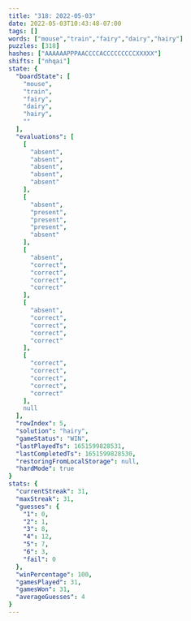 ```yaml
---
title: "318: 2022-05-03"
date: 2022-05-03T10:43:48-07:00
tags: []
words: ["mouse","train","fairy","dairy","hairy"]
puzzles: [318]
hashes: ["AAAAAAPPPAACCCCACCCCCCCCCXXXXX"]
shifts: ["nhqai"]
state: {
  "boardState": [
    "mouse",
    "train",
    "fairy",
    "dairy",
    "hairy",
    ""
  ],
  "evaluations": [
    [
      "absent",
      "absent",
      "absent",
      "absent",
      "absent"
    ],
    [
      "absent",
      "present",
      "present",
      "present",
      "absent"
    ],
    [
      "absent",
      "correct",
      "correct",
      "correct",
      "correct"
    ],
    [
      "absent",
      "correct",
      "correct",
      "correct",
      "correct"
    ],
    [
      "correct",
      "correct",
      "correct",
      "correct",
      "correct"
    ],
    null
  ],
  "rowIndex": 5,
  "solution": "hairy",
  "gameStatus": "WIN",
  "lastPlayedTs": 1651599828531,
  "lastCompletedTs": 1651599828530,
  "restoringFromLocalStorage": null,
  "hardMode": true
}
stats: {
  "currentStreak": 31,
  "maxStreak": 31,
  "guesses": {
    "1": 0,
    "2": 1,
    "3": 8,
    "4": 12,
    "5": 7,
    "6": 3,
    "fail": 0
  },
  "winPercentage": 100,
  "gamesPlayed": 31,
  "gamesWon": 31,
  "averageGuesses": 4
}
---
```


<!-- more -->
